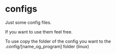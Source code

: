 # configs
Just some config files.

If you want to use them feel free.

To use copy the folder of the config you want to the .config/[name_og_program] folder (linux)
